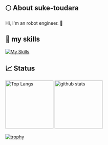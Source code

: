 ## 🌕 About suke-toudara
Hi, I'm an robot engineer. 🤝

## 🌱 my skills
[![My Skills](https://skillicons.dev/icons?i=python,cpp,cs,matlab,docker,arduino,linux)](https://skillicons.dev)


## 📈 Status
<p align="left"> 
  <img alt="Top Langs" height="150px" src="https://github-readme-stats.vercel.app/api/top-langs/?username=suke-toudara&layout=compact&theme=onedark&show_icons=true" />
  <img alt="github stats" height="150px" src="https://github-readme-stats.vercel.app/api?username=suke-toudara"&theme=onedark />
</p>

[![trophy](https://github-profile-trophy.vercel.app/?username=suke-toudara)](https://github.com/ryo-ma/github-profile-trophy)

